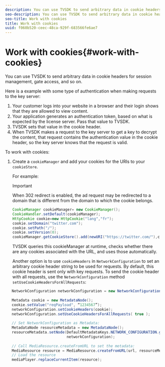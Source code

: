 ```yaml
---
description: You can use TVSDK to send arbitrary data in cookie headers for session management, gate access, and so on.
seo-description: You can use TVSDK to send arbitrary data in cookie headers for session management, gate access, and so on.
seo-title: Work with cookies
title: Work with cookies
uuid: f060b520-ceec-48ca-929f-683566fe6ae7
---
```


# Work with cookies{#work-with-cookies}

You can use TVSDK to send arbitrary data in cookie headers for session management, gate access, and so on.

Here is a example with some type of authentication when making requests to the key server:

1. Your customer logs into your website in a browser and their login shows that they are allowed to view content. 
1. Your application generates an authentication token, based on what is expected by the license server. Pass that value to TVSDK. 
1. TVSDK sets that value in the cookie header. 
1. When TVSDK makes a request to the key server to get a key to decrypt the content, that request contains the authentication value in the cookie header, so the key server knows that the request is valid.

To work with cookies: 

1. Create a `cookieManager` and add your cookies for the URIs to your `cookieStore`.

   For example: 

   >[!IMPORTANT]
   >
   >When 302 redirect is enabled, the ad request may be redirected to a domain that is different from the domain to which the cookie belongs.

   ```java
   CookieManager cookieManager= new CookieManager(); 
   CookieHandler.setDefault(cookieManager);  
   HttpCookie cookie=new HttpCookie("lang","fr"); 
   cookie.setDomain("twitter.com");  
   cookie.setPath("/"); 
   cookie.setVersion(0); 
   cookieManager.getCookieStore().add(newURI("https://twitter.com/"),cookie);
   ```

   TVSDK queries this cookieManager at runtime, checks whether there are any cookies associated with the URL, and uses those automatically.

   Another option is to use `cookieHeaders` in `NetworkConfiguration` to set an arbitrary cookie header string to be used for requests. By default, this cookie header is sent only with key requests. To send the cookie header with all requests, use the `NetworkConfiguration` method `setUseCookieHeadersForAllRequests`: 

```java
   NetworkConfiguration networkConfiguration = new NetworkConfiguration(); 
    
   Metadata cookie = new MetadataNode(); 
   cookie.setValue("reqPayload", “1234567”); 
   networkConfiguration.setCookieHeaders(cookie); 
   networkConfiguration.setUseCookieHeadersForAllRequests( true ); 
    
   // Set NetworkConfiguration as Metadata:                                                                   
   MetadataNode resourceMetadata = new MetadataNode(); 
   resourceMetadata.setNode(DefaultMetadataKeys.NETWORK_CONFIGURATION.getValue(),  
                            networkConfiguration); 
    
   // Call MediaResource.createFromURL to set the metadata: 
   MediaResource resource = MediaResource.createFromURL(url, resourceMetadata); 
   // Load the resource 
   mediaPlayer.replaceCurrentItem(resource);
```
